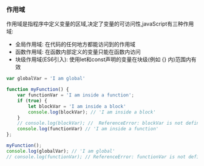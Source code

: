 ### 作用域

作用域是指程序中定义变量的区域,决定了变量的可访问性,javaScript有三种作用域:

- 全局作用域: 在代码的任何地方都能访问到的作用域
- 函数作用域: 在函数内部定义的变量只能在函数内访问
- 块级作用域(ES6引入): 使用let和const声明的变量在块级(例如 {} 内)范围内有效

```javaScript
var globalVar = 'I am global'

function myFunction() {
    var functionVar = 'I am inside a function';
    if (true) {
        let blockVar = 'I am inside a block'
        console.log(blockVar); // 'I am inside a block'
    }
    // console.log(blockVar); //  ReferenceError: blockVar is not defined
    console.log(functionVar) // 'I am inside a function'
};

myFunction();
console.log(globalVar); // 'I am global'
// console.log(functionVar); // ReferenceError: functionVar is not defined
```
